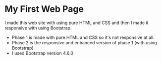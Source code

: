 # My First Web Page 
I made this web site with using pure HTML and CSS and then I made it responsive with using Bootstrap.

* Phase 1 is made with pure HTML and CSS so it's not responsive at all.
* Phase 2 is the responsive and enhanced version of phase 1 (with using Bootstrap)
* I used Bootstrap version 4.6.0

